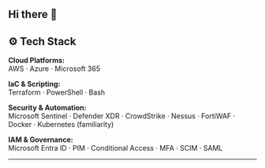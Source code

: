## Hi there 👋

<!--
🚀 Cloud Security Engineer with experience in securing and scaling cloud environments across AWS, Azure, and Microsoft 365. I help organisations build secure, compliant, and automated cloud systems that align with modern security standards.
---
## 👨‍💻 About Me
💼 Currently securing hybrid cloud environments at scale in the UK public sector.
☁️ Specialising in AWS, Azure, and Microsoft 365 Defender ecosystems.
🔐 Focused on cloud security reviews, compliance automation, and incident response. 
🛠️ Passionate about simplifying security through scripting and automation.
📚 Lifelong learner in DevSecOps, identity governance, and threat detection
-->

## ⚙️ Tech Stack
**Cloud Platforms:**  
AWS · Azure · Microsoft 365

**IaC & Scripting:**  
Terraform · PowerShell · Bash 

**Security & Automation:**  
Microsoft Sentinel · Defender XDR · CrowdStrike · Nessus · FortiWAF · Docker · Kubernetes (familiarity)

**IAM & Governance:**  
Microsoft Entra ID · PIM · Conditional Access · MFA · SCIM · SAML

---
